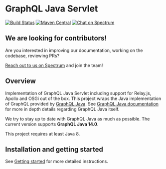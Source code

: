 # GraphQL Java Servlet
[![Build Status](https://github.com/graphql-java-kickstart/graphql-java-servlet/workflows/Publish%20snapshot/badge.svg)](https://github.com/graphql-java-kickstart/graphql-java-servlet/actions?query=workflow%3A%22Publish+snapshot%22)
[![Maven Central](https://maven-badges.herokuapp.com/maven-central/com.graphql-java-kickstart/graphql-java-servlet/badge.svg?service=github)](https://maven-badges.herokuapp.com/maven-central/com.graphql-java-kickstart/graphql-java-servlet)
[![Chat on Spectrum](https://img.shields.io/badge/spectrum-join%20the%20community-%23800080)](https://spectrum.chat/graphql-java-kick)

## We are looking for contributors!
Are you interested in improving our documentation, working on the codebase, reviewing PRs?

[Reach out to us on Spectrum](https://spectrum.chat/graphql-java-kick) and join the team!

## Overview
Implementation of GraphQL Java Servlet including support for Relay.js, Apollo and OSGi out of the box.
This project wraps the Java implementation of GraphQL provided by [GraphQL Java](https://www.graphql-java.com).
See [GraphQL Java documentation](https://www.graphql-java.com/documentation/latest/) for more in depth details
regarding GraphQL Java itself. 

We try to stay up to date with GraphQL Java as much as possible. The current version supports **GraphQL Java 14.0**.
 
This project requires at least Java 8.

## Installation and getting started

See [Getting started](https://www.graphql-java-kickstart.com/servlet/getting-started/) for more detailed instructions.
